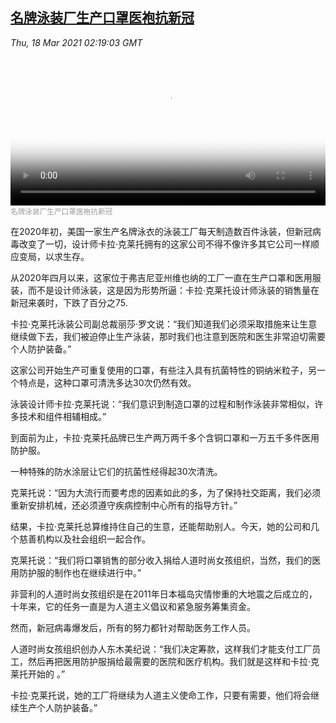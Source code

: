 <!--1616035283000-->
[名牌泳装厂生产口罩医袍抗新冠](https://www.voachinese.com/a/from-designer-swimwear-to-face-masks-20210317/5818673.html)
------

<div><i>Thu, 18 Mar 2021 02:19:03 GMT</i></div><video poster="https://images.weserv.nl?url=gdb.voanews.com/0c40eb6a-ebbf-47e6-93e2-e0ae0eec64ff_tv_r1_s_w900.jpg" src="https://av.voanews.com/Videoroot/Pangeavideo/2021/03/0/0c/0c40eb6a-ebbf-47e6-93e2-e0ae0eec64ff_240p.mp4" style="width:100%" controls></video><div><small style="color: #999;">名牌泳装厂生产口罩医袍抗新冠</small></div><p>在2020年初，美国一家生产名牌泳衣的泳装工厂每天制造数百件泳装，但新冠病毒改变了一切，设计师卡拉·克莱托拥有的这家公司不得不像许多其它公司一样顺应变局，以求生存。</p><p>从2020年四月以来，这家位于弗吉尼亚州维也纳的工厂一直在生产口罩和医用服装，而不是设计师泳装，这是因为形势所逼：卡拉·克莱托设计师泳装的销售量在新冠来袭时，下跌了百分之75.</p><p>卡拉·克莱托泳装公司副总裁丽莎·罗文说：“我们知道我们必须采取措施来让生意继续做下去，我们被迫停止生产泳装，那时我们也注意到医院和医生非常迫切需要个人防护装备。”</p><p>这家公司开始生产可重复使用的口罩，有些注入具有抗菌特性的铜纳米粒子，另一个特点是，这种口罩可清洗多达30次仍然有效。</p><p>泳装设计师卡拉·克莱托说：“我们意识到制造口罩的过程和制作泳装非常相似，许多技术和组件相辅相成。”</p><p>到面前为止，卡拉·克莱托品牌已生产两万两千多个含铜口罩和一万五千多件医用防护服。</p><p>一种特殊的防水涂层让它们的抗菌性经得起30次清洗。</p><p>克莱托说：“因为大流行而要考虑的因素如此的多，为了保持社交距离，我们必须重新安排机械，还必须遵守疾病控制中心所有的指导方针。”</p><p>结果，卡拉·克莱托总算维持住自己的生意，还能帮助别人。今天，她的公司和几个慈善机构以及社会组织一起合作。</p><p>克莱托说：“我们将口罩销售的部分收入捐给人道时尚女孩组织，当然，我们的医用防护服的制作也在继续进行中。”</p><p>非营利的人道时尚女孩组织是在2011年日本福岛灾情惨重的大地震之后成立的，十年来，它的任务一直是为人道主义倡议和紧急服务筹集资金。</p><p>然而，新冠病毒爆发后，所有的努力都针对帮助医务工作人员。</p><p>人道时尚女孩组织创办人东木美纪说：“我们决定筹款，这样我们才能支付工厂员工，然后再把医用防护服捐给最需要的医院和医疗机构。我们就是这样和卡拉·克莱托开始的 。”</p><p>卡拉·克莱托说，她的工厂将继续为人道主义使命工作，只要有需要，他们将会继续生产个人防护装备。”</p>
